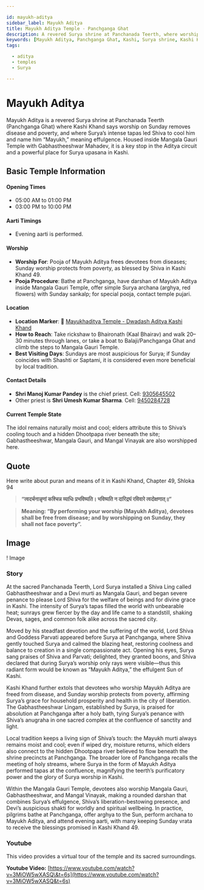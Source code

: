 ```yaml
---

id: mayukh-aditya
sidebar_label: Mayukh Aditya
title: Mayukh Aditya Temple - Panchganga Ghat
description: A revered Surya shrine at Panchanada Teerth, where worship on Sunday removes disease and poverty, and where Surya's intense tapas led Shiva to name him “Mayukh.”
keywords: [Mayukh Aditya, Panchganga Ghat, Kashi, Surya shrine, Kashi Khand, Mayukh]
tags:

  - aditya
  - temples
  - Surya

---
```


# Mayukh Aditya

Mayukh Aditya is a revered Surya shrine at Panchanada Teerth (Panchganga Ghat) where Kashi Khand says worship on Sunday removes disease and poverty, and where Surya’s intense tapas led Shiva to cool him and name him “Mayukh,” meaning effulgence. Housed inside Mangala Gauri Temple with Gabhastheeshwar Mahadev, it is a key stop in the Aditya circuit and a powerful place for Surya upasana in Kashi.

## Basic Temple Information

#### Opening Times

  * 05:00 AM to 01:00 PM
  * 03:00 PM to 10:00 PM

#### Aarti Timings

  * Evening aarti is performed.

#### Worship

  * **Worship For**: Pooja of Mayukh Aditya frees devotees from diseases; Sunday worship protects from poverty, as blessed by Shiva in Kashi Khand 49.
  * **Pooja Procedure**: Bathe at Panchganga, have darshan of Mayukh Aditya inside Mangala Gauri Temple, offer simple Surya archana (arghya, red flowers) with Sunday sankalp; for special pooja, contact temple pujari.

#### Location

  * **Location Marker**: 📍 [Mayukhaditya Temple - Dwadash Aditya Kashi Khand](https://maps.app.goo.gl/SpVvAZpEY8s2LdB2A)
  * **How to Reach**: Take rickshaw to Bhaironath (Kaal Bhairav) and walk 20–30 minutes through lanes, or take a boat to Balaji/Panchganga Ghat and climb the steps to Mangala Gauri Temple.
  * **Best Visiting Days**: Sundays are most auspicious for Surya; if Sunday coincides with Shashti or Saptami, it is considered even more beneficial by local tradition.

#### Contact Details

  * **Shri Manoj Kumar Pandey** is the chief priest. Cell: [9305645502](https://www.google.com/search?q=tel:%2B919305645502)
  * Other priest is **Shri Umesh Kumar Sharma**. Cell: [9450284728](https://www.google.com/search?q=tel:%2B919450284728)

#### Current Temple State

The idol remains naturally moist and cool; elders attribute this to Shiva’s cooling touch and a hidden Dhootpapa river beneath the site; Gabhastheeshwar, Mangala Gauri, and Mangal Vinayak are also worshipped here.

## Quote

Here write about puran and means of it in Kashi Khand, Chapter 49, Shloka 94

> **“त्वदर्चनान्नृणां कश्चिन्न व्याधिः प्रभविष्यति। भविष्यति न दारिद्र्यं रविवारे त्वदोक्षणात्॥”**

> **Meaning: “By performing your worship (Mayukh Aditya), devotees shall be free from disease; and by worshipping on Sunday, they shall not face poverty”.**

## Image

\! Image

### Story

At the sacred Panchanada Teerth, Lord Surya installed a Shiva Ling called Gabhastheeshwar and a Devi murti as Mangala Gauri, and began severe penance to please Lord Shiva for the welfare of beings and for divine grace in Kashi. The intensity of Surya’s tapas filled the world with unbearable heat; sunrays grew fiercer by the day and life came to a standstill, shaking Devas, sages, and common folk alike across the sacred city.

Moved by his steadfast devotion and the suffering of the world, Lord Shiva and Goddess Parvati appeared before Surya at Panchganga, where Shiva gently touched Surya and calmed the blazing heat, restoring coolness and balance to creation in a single compassionate act. Opening his eyes, Surya sang praises of Shiva and Parvati; delighted, they granted boons, and Shiva declared that during Surya’s worship only rays were visible—thus this radiant form would be known as “Mayukh Aditya,” the effulgent Sun of Kashi.

Kashi Khand further extols that devotees who worship Mayukh Aditya are freed from disease, and Sunday worship protects from poverty, affirming Surya’s grace for household prosperity and health in the city of liberation. The Gabhastheeshwar Lingam, established by Surya, is praised for absolution at Panchganga after a holy bath, tying Surya’s penance with Shiva’s anugraha in one sacred complex at the confluence of sanctity and light.

Local tradition keeps a living sign of Shiva’s touch: the Mayukh murti always remains moist and cool; even if wiped dry, moisture returns, which elders also connect to the hidden Dhootpapa river believed to flow beneath the shrine precincts at Panchganga. The broader lore of Panchganga recalls the meeting of holy streams, where Surya in the form of Mayukh Aditya performed tapas at the confluence, magnifying the teerth’s purificatory power and the glory of Surya worship in Kashi.

Within the Mangala Gauri Temple, devotees also worship Mangala Gauri, Gabhastheeshwar, and Mangal Vinayak, making a rounded darshan that combines Surya’s effulgence, Shiva’s liberation-bestowing presence, and Devi’s auspicious shakti for worldly and spiritual wellbeing. In practice, pilgrims bathe at Panchganga, offer arghya to the Sun, perform archana to Mayukh Aditya, and attend evening aarti, with many keeping Sunday vrata to receive the blessings promised in Kashi Khand 49.

### Youtube

This video provides a virtual tour of the temple and its sacred surroundings.

**Youtube Video:** [https://www.youtube.com/watch?v=3MiOW5wXASQ\&t=6s](https://www.youtube.com/watch?v=3MiOW5wXASQ&t=6s)